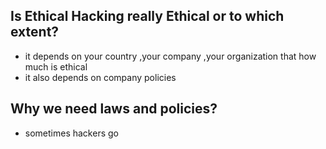 ## Is Ethical Hacking really Ethical or to which extent?
- it depends on your country ,your company ,your organization that how much is ethical
- it also depends on company policies
## Why we need laws and policies?
- sometimes hackers go 